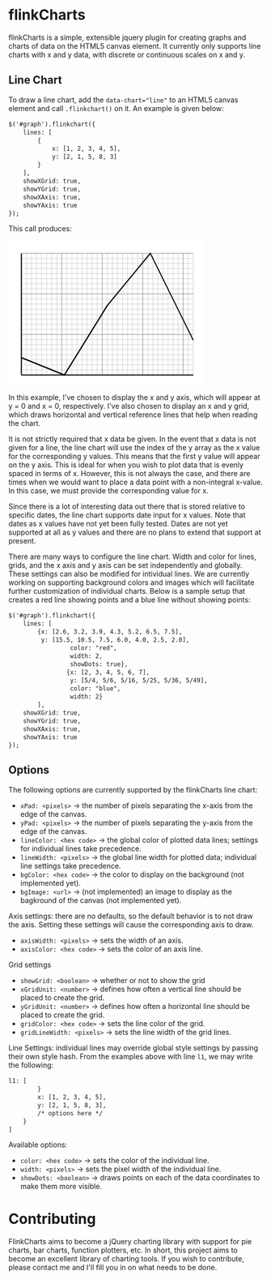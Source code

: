 flinkCharts
===========

flinkCharts is a simple, extensible jquery plugin for creating graphs and charts of data on the HTML5 canvas element. It currently only supports line charts with x and y data, with discrete or continuous scales on x and y.

Line Chart
----------

To draw a line chart, add the `data-chart="line"` to an HTML5 canvas element and call `.flinkchart()` on it. An example is given below:

```
$('#graph').flinkchart({
	lines: [
		{
			x: [1, 2, 3, 4, 5],
			y: [2, 1, 5, 8, 3]
		}
	],
	showXGrid: true,
	showYGrid: true,
	showXAxis: true,
	showYAxis: true
});
```

This call produces:

![FlinkCharts Line Chart](/images/basic_line.png "Basic Line Chart")

In this example, I've chosen to display the x and y axis, which will appear at y = 0 and x = 0, respectively. I've also chosen to display an x and y grid, which draws horizontal and vertical reference lines that help when reading the chart.

It is not strictly required that x data be given. In the event that x data is not given for a line, the line chart will use the index of the y array as the x value for the corresponding y values. This means that the first y value will appear on the y axis. This is ideal for when you wish to plot data that is evenly spaced in terms of x. However, this is not always the case, and there are times when we would want to place a data point with a non-integral x-value. In this case, we must provide the corresponding value for x.

Since there is a lot of interesting data out there that is stored relative to specific dates, the line chart supports date input for x values. Note that dates as x values have not yet been fully tested. Dates are not yet supported at all as y values and there are no plans to extend that support at present.

There are many ways to configure the line chart. Width and color for lines, grids, and the x axis and y axis can be set independently and globally. These settings can also be modified for intividual lines. We are currently working on supporting background colors and images which will facilitate further customization of individual charts. Below is a sample setup that creates a red line showing points and a blue line without showing points:


```
$('#graph').flinkchart({
	lines: [
		{x: [2.6, 3.2, 3.9, 4.3, 5.2, 6.5, 7.5],
		 y: [15.5, 10.5, 7.5, 6.0, 4.0, 2.5, 2.0],
                 color: "red",
                 width: 2,
                 showDots: true},
                {x: [2, 3, 4, 5, 6, 7],
                 y: [5/4, 5/6, 5/16, 5/25, 5/36, 5/49],
                 color: "blue",
                 width: 2}
        ],
	showXGrid: true,
	showYGrid: true,
	showXAxis: true,
	showYAxis: true
});
```

Options
-------

The following options are currently supported by the flinkCharts line chart:

* `xPad: <pixels>` -> the number of pixels separating the x-axis from the edge of the canvas.
* `yPad: <pixels>` -> the number of pixels separating the y-axis from the edge of the canvas.
* `lineColor: <hex code>` -> the global color of plotted data lines; settings for individual lines take precedence.
* `lineWidth: <pixels>` -> the global line width for plotted data; individual line settings take precedence.
* `bgColor: <hex code>` -> the color to display on the background (not implemented yet).
* `bgImage: <url>` -> (not implemented) an image to display as the bagkround of the canvas (not implemented yet).

Axis settings: there are no defaults, so the default behavior is to not draw the axis. Setting these settings will cause the corresponding axis to draw.
* `axisWidth: <pixels>` -> sets the width of an axis.
* `axisColor: <hex code>` -> sets the color of an axis line.

Grid settings
* `showGrid: <boolean>` -> whether or not to show the grid
* `xGridUnit: <number>` -> defines how often a vertical line should be placed to create the grid.
* `yGridUnit: <number>` -> defines how often a horizontal line should be placed to create the grid.
* `gridColor: <hex code>` -> sets the line color of the grid.
* `gridLineWidth: <pixels>` -> sets the line width of the grid lines.

Line Settings: individual lines may override global style settings by passing their own style hash. From the examples above with line `l1`, we may write the following:
```
l1: [
        }
	    x: [1, 2, 3, 4, 5],
	    y: [2, 1, 5, 8, 3],
	    /* options here */
	}
]
```
Available options:
* `color: <hex code>` -> sets the color of the individual line.
* `width: <pixels>` -> sets the pixel width of the individual line.
* `showDots: <boolean>` -> draws points on each of the data coordinates to make them more visible.

Contributing
============

FlinkCharts aims to become a jQuery charting library with support for pie charts, bar charts, function plotters, etc. In short, this project aims to become an excellent library of charting tools. If you wish to contribute, please contact me and I'll fill you in on what needs to be done.
